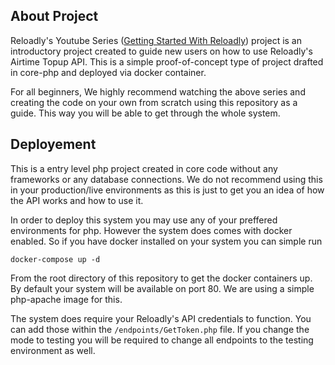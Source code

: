## About Project

Reloadly's Youtube Series ([Getting Started With Reloadly](https://www.youtube.com/playlist?list=PLHScUwVHI4TAV03VEtSWyiAp5IkIiBKSp)) project is an introductory project created to guide new users on how to use Reloadly's Airtime Topup API. This is a simple proof-of-concept type of project drafted in core-php and deployed via docker container.

For all beginners, We highly recommend watching the above series and creating the code on your own from scratch using this repository as a guide. This way you will be able to get through the whole system. 


## Deployement

This is a entry level php project created in core code without any frameworks or any database connections. We do not recommend using this in your production/live environments as this is just to get you an idea of how the API works and how to use it. 

In order to deploy this system you may use any of your preffered environments for php. However the system does comes with docker enabled. So if you have docker installed on your system you can simple run

``docker-compose up -d``

From the root directory of this repository to get the docker containers up. By default your system will be available on port 80. We are using a simple php-apache image for this.

The system does require your Reloadly's API credentials to function. You can add those within the `/endpoints/GetToken.php` file. If you change the mode to testing you will be required to change all endpoints to the testing environment as well. 
